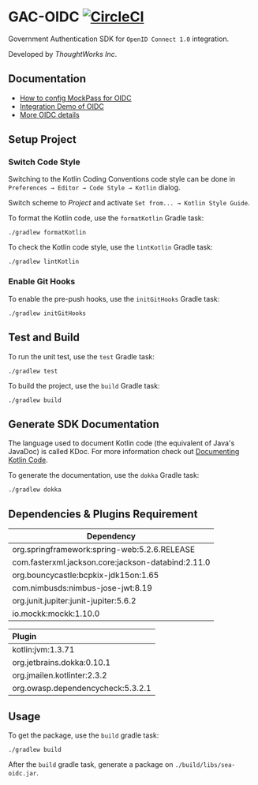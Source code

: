 # GAC-OIDC [![CircleCI](https://circleci.com/gh/twlabs/SEA-SC-OpenID.svg?style=svg&circle-token=7fd4a46a778a40b9450e8d17a2c6e6f714c3d551)](https://circleci.com/gh/twlabs/SEA-SC-OpenID)

Government Authentication SDK for `OpenID Connect 1.0` integration.

Developed by _ThoughtWorks Inc_.

## Documentation

- [How to config MockPass for OIDC](documents/How-To-Config-MockPass-For-OIDC.md)
- [Integration Demo of OIDC](documents/Integration-Demo-Of-OIDC.md)
- [More OIDC details](https://docs.google.com/presentation/d/1JNm5N8vuZvIMBCw3dVIunlKrXK7HhawMI5VDVyMf1cY/edit#slide=id.p1)


## Setup Project

### Switch Code Style

Switching to the Kotlin Coding Conventions code style can be done in `Preferences → Editor → Code Style → Kotlin` dialog. 

Switch scheme to *Project* and activate `Set from... → Kotlin Style Guide`.

To format the Kotlin code, use the `formatKotlin` Gradle task:

```
./gradlew formatKotlin
```

To check the Kotlin code style, use the `lintKotlin` Gradle task:

```
./gradlew lintKotlin
```

### Enable Git Hooks

To enable the pre-push hooks, use the `initGitHooks` Gradle task:

```
./gradlew initGitHooks
```

## Test and Build

To run the unit test, use the `test` Gradle task:

```
./gradlew test
```

To build the project, use the `build` Gradle task:

```
./gradlew build
```

## Generate SDK Documentation

The language used to document Kotlin code (the equivalent of Java's JavaDoc) is called KDoc. For more information check out [Documenting Kotlin Code](https://kotlinlang.org/docs/reference/kotlin-doc.html).

To generate the documentation, use the `dokka` Gradle task:

```
./gradlew dokka
```


## Dependencies & Plugins Requirement

Dependency |
---- |
org.springframework:spring-web:5.2.6.RELEASE |
com.fasterxml.jackson.core:jackson-databind:2.11.0 |
org.bouncycastle:bcpkix-jdk15on:1.65 |
com.nimbusds:nimbus-jose-jwt:8.19 |
org.junit.jupiter:junit-jupiter:5.6.2 |
io.mockk:mockk:1.10.0 |


Plugin |
:---- |
kotlin:jvm:1.3.71 |
org.jetbrains.dokka:0.10.1 |
org.jmailen.kotlinter:2.3.2 |
org.owasp.dependencycheck:5.3.2.1 | 


## Usage

To get the package, use the `build` gradle task:

```
./gradlew build
```

After the `build` gradle task, generate a package on `./build/libs/sea-oidc.jar`.
